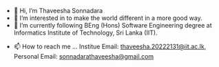 - 👋 Hi, I’m Thaveesha Sonnadara
- 👀 I’m interested in to make the world different in a more good way.
- 🌱 I’m currently following BEng (Hons) Software Engineering degree at Informatics Institute of Technology, Sri Lanka (IIT).
<!--- - 💞️ I’m looking to collaborate on ... --->
- 📫 How to reach me ... Institue Email: thaveesha.20222131@iit.ac.lk, Personal Email: sonnadarathaveesha@gmail.com

<!---
ThaveeshaSonnadara20222131/ThaveeshaSonnadara20222131 is a ✨ special ✨ repository because its `README.md` (this file) appears on your GitHub profile.
You can click the Preview link to take a look at your changes.
--->
